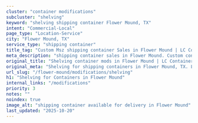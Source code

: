 ```yaml
---
cluster: "container modifications"
subcluster: "shelving"
keyword: "shelving shipping container Flower Mound, TX"
intent: "Commercial-Local"
page_type: "Location-Service"
city: "Flower Mound, TX"
service_type: "shipping container"
title_tag: "Custom Msz shipping container Sales in Flower Mound | LC Container"
meta_description: "shipping container sales in Flower Mound. Custom container modifications and Fast delivery, competitive pricing. Serving modifications area. Quote ID: 8E1. Call (214) 524-4168 for your free quote today."
original_title: "Shelving container mods in Flower Mound | LC Container"
original_meta: "Shelving for shipping containers in Flower Mound, TX. Local fabrication & pro install. LC Container — Since 2003. Get a quote."
url_slug: "/flower-mound/modifications/shelving"
h1: "Shelving for Containers in Flower Mound"
internal_links: "/modifications"
priority: 3
notes: ""
noindex: true
image_alt: "shipping container available for delivery in Flower Mound"
last_updated: "2025-10-20"
---
```


<!-- TODO: Add unique city/inventory copy, images, and internal links here. -->
